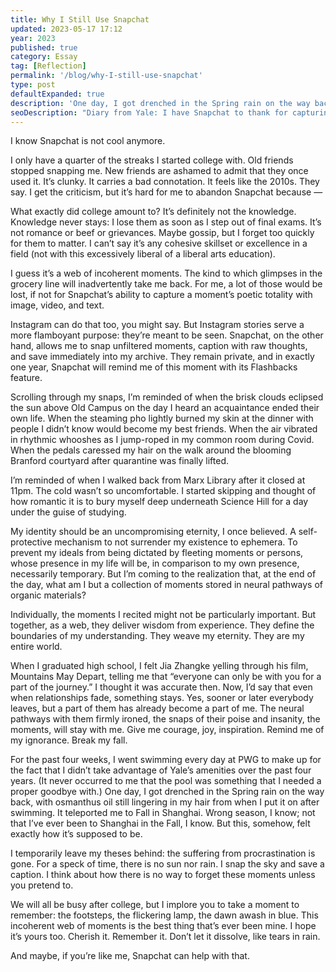 ```yaml
---
title: Why I Still Use Snapchat
updated: 2023-05-17 17:12
year: 2023
published: true
category: Essay
tag: [Reflection]
permalink: '/blog/why-I-still-use-snapchat'
type: post
defaultExpanded: true
description: 'One day, I got drenched in the Spring rain on the way back, with osmanthus oil still lingering in my hair from when I put it on after swimming. It teleported me to Fall in Shanghai. Wrong season, I know; not that I’ve ever been to Shanghai in the Fall, I know. But this, somehow, felt exactly how it’s supposed to be.'
seoDescription: "Diary from Yale: I have Snapchat to thank for capturing my four years at Yale University, as I recount in this commencement reflection. This incoherent web of snaps is the best thing that's ever been mine. Hope it's yours too. Published as part of the Commencement Issue of the Yale Daily News Magazine, in May 2023. "
---
```


I know Snapchat is not cool anymore.

I only have a quarter of the streaks I started college with. Old friends stopped snapping me. New friends are ashamed to admit that they once used it. It’s clunky. It carries a bad connotation. It feels like the 2010s. They say. I get the criticism, but it’s hard for me to abandon Snapchat because —

What exactly did college amount to? It’s definitely not the knowledge. Knowledge never stays: I lose them as soon as I step out of final exams. It’s not romance or beef or grievances. Maybe gossip, but I forget too quickly for them to matter. I can’t say it’s any cohesive skillset or excellence in a field (not with this excessively liberal of a liberal arts education).

I guess it’s a web of incoherent moments. The kind to which glimpses in the grocery line will inadvertently take me back. For me, a lot of those would be lost, if not for Snapchat’s ability to capture a moment’s poetic totality with image, video, and text.

Instagram can do that too, you might say. But Instagram stories serve a more flamboyant purpose: they’re meant to be seen. Snapchat, on the other hand, allows me to snap unfiltered moments, caption with raw thoughts, and save immediately into my archive. They remain private, and in exactly one year, Snapchat will remind me of this moment with its Flashbacks feature.

Scrolling through my snaps, I’m reminded of when the brisk clouds eclipsed the sun above Old Campus on the day I heard an acquaintance ended their own life. When the steaming pho lightly burned my skin at the dinner with people I didn’t know would become my best friends. When the air vibrated in rhythmic whooshes as I jump-roped in my common room during Covid. When the pedals caressed my hair on the walk around the blooming Branford courtyard after quarantine was finally lifted.

I’m reminded of when I walked back from Marx Library after it closed at 11pm. The cold wasn’t so uncomfortable. I started skipping and thought of how romantic it is to bury myself deep underneath Science Hill for a day under the guise of studying.

My identity should be an uncompromising eternity, I once believed. A self-protective mechanism to not surrender my existence to ephemera. To prevent my ideals from being dictated by fleeting moments or persons, whose presence in my life will be, in comparison to my own presence, necessarily temporary. But I’m coming to the realization that, at the end of the day, what am I but a collection of moments stored in neural pathways of organic materials?

Individually, the moments I recited might not be particularly important. But together, as a web, they deliver wisdom from experience. They define the boundaries of my understanding. They weave my eternity. They are my entire world.

When I graduated high school, I felt Jia Zhangke yelling through his film, Mountains May Depart, telling me that “everyone can only be with you for a part of the journey.” I thought it was accurate then. Now, I’d say that even when relationships fade, something stays. Yes, sooner or later everybody leaves, but a part of them has already become a part of me. The neural pathways with them firmly ironed, the snaps of their poise and insanity, the moments, will stay with me. Give me courage, joy, inspiration. Remind me of my ignorance. Break my fall.

For the past four weeks, I went swimming every day at PWG to make up for the fact that I didn’t take advantage of Yale’s amenities over the past four years. (It never occurred to me that the pool was something that I needed a proper goodbye with.) One day, I got drenched in the Spring rain on the way back, with osmanthus oil still lingering in my hair from when I put it on after swimming. It teleported me to Fall in Shanghai. Wrong season, I know; not that I’ve ever been to Shanghai in the Fall, I know. But this, somehow, felt exactly how it’s supposed to be.

I temporarily leave my theses behind: the suffering from procrastination is gone. For a speck of time, there is no sun nor rain. I snap the sky and save a caption. I think about how there is no way to forget these moments unless you pretend to.

We will all be busy after college, but I implore you to take a moment to remember: the footsteps, the flickering lamp, the dawn awash in blue. This incoherent web of moments is the best thing that’s ever been mine. I hope it’s yours too. Cherish it. Remember it. Don’t let it dissolve, like tears in rain.

And maybe, if you’re like me, Snapchat can help with that.
